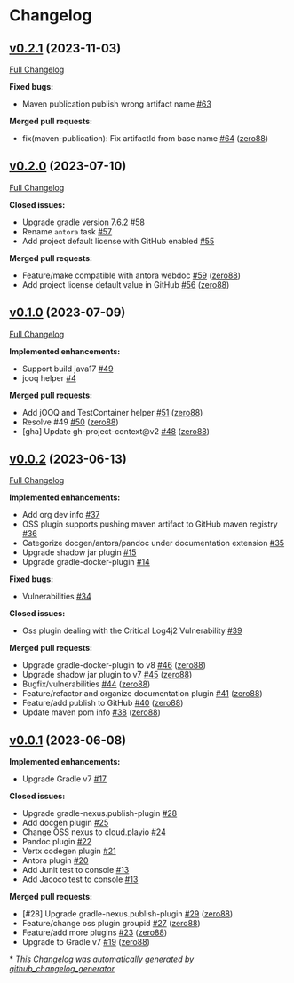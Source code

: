 # Changelog

## [v0.2.1](https://github.com/play-iot/gradle-plugin/tree/v0.2.1) (2023-11-03)

[Full Changelog](https://github.com/play-iot/gradle-plugin/compare/v0.2.0...v0.2.1)

**Fixed bugs:**

- Maven publication publish wrong artifact name [\#63](https://github.com/play-iot/gradle-plugin/issues/63)

**Merged pull requests:**

- fix\(maven-publication\): Fix artifactId from base name [\#64](https://github.com/play-iot/gradle-plugin/pull/64) ([zero88](https://github.com/zero88))

## [v0.2.0](https://github.com/play-iot/gradle-plugin/tree/v0.2.0) (2023-07-10)

[Full Changelog](https://github.com/play-iot/gradle-plugin/compare/v0.1.0...v0.2.0)

**Closed issues:**

- Upgrade gradle version 7.6.2 [\#58](https://github.com/play-iot/gradle-plugin/issues/58)
- Rename `antora` task [\#57](https://github.com/play-iot/gradle-plugin/issues/57)
- Add project default license with GitHub enabled [\#55](https://github.com/play-iot/gradle-plugin/issues/55)

**Merged pull requests:**

- Feature/make compatible with antora webdoc [\#59](https://github.com/play-iot/gradle-plugin/pull/59) ([zero88](https://github.com/zero88))
- Add project license default value in GitHub [\#56](https://github.com/play-iot/gradle-plugin/pull/56) ([zero88](https://github.com/zero88))

## [v0.1.0](https://github.com/play-iot/gradle-plugin/tree/v0.1.0) (2023-07-09)

[Full Changelog](https://github.com/play-iot/gradle-plugin/compare/v0.0.2...v0.1.0)

**Implemented enhancements:**

- Support build java17 [\#49](https://github.com/play-iot/gradle-plugin/issues/49)
- jooq helper [\#4](https://github.com/play-iot/gradle-plugin/issues/4)

**Merged pull requests:**

- Add jOOQ and TestContainer helper [\#51](https://github.com/play-iot/gradle-plugin/pull/51) ([zero88](https://github.com/zero88))
- Resolve \#49 [\#50](https://github.com/play-iot/gradle-plugin/pull/50) ([zero88](https://github.com/zero88))
- \[gha\] Update gh-project-context@v2 [\#48](https://github.com/play-iot/gradle-plugin/pull/48) ([zero88](https://github.com/zero88))

## [v0.0.2](https://github.com/play-iot/gradle-plugin/tree/v0.0.2) (2023-06-13)

[Full Changelog](https://github.com/play-iot/gradle-plugin/compare/v0.0.1...v0.0.2)

**Implemented enhancements:**

- Add org dev info [\#37](https://github.com/play-iot/gradle-plugin/issues/37)
- OSS plugin supports pushing maven artifact to GitHub maven registry [\#36](https://github.com/play-iot/gradle-plugin/issues/36)
- Categorize docgen/antora/pandoc under documentation extension  [\#35](https://github.com/play-iot/gradle-plugin/issues/35)
- Upgrade shadow jar plugin [\#15](https://github.com/play-iot/gradle-plugin/issues/15)
- Upgrade gradle-docker-plugin [\#14](https://github.com/play-iot/gradle-plugin/issues/14)

**Fixed bugs:**

- Vulnerabilities [\#34](https://github.com/play-iot/gradle-plugin/issues/34)

**Closed issues:**

- Oss plugin dealing with the Critical Log4j2 Vulnerability [\#39](https://github.com/play-iot/gradle-plugin/issues/39)

**Merged pull requests:**

- Upgrade gradle-docker-plugin to v8 [\#46](https://github.com/play-iot/gradle-plugin/pull/46) ([zero88](https://github.com/zero88))
- Upgrade shadow jar plugin to v7 [\#45](https://github.com/play-iot/gradle-plugin/pull/45) ([zero88](https://github.com/zero88))
- Bugfix/vulnerabilities [\#44](https://github.com/play-iot/gradle-plugin/pull/44) ([zero88](https://github.com/zero88))
- Feature/refactor and organize documentation plugin [\#41](https://github.com/play-iot/gradle-plugin/pull/41) ([zero88](https://github.com/zero88))
- Feature/add publish to GitHub [\#40](https://github.com/play-iot/gradle-plugin/pull/40) ([zero88](https://github.com/zero88))
- Update maven pom info [\#38](https://github.com/play-iot/gradle-plugin/pull/38) ([zero88](https://github.com/zero88))

## [v0.0.1](https://github.com/play-iot/gradle-plugin/tree/v0.0.1) (2023-06-08)

**Implemented enhancements:**

- Upgrade Gradle v7 [\#17](https://github.com/play-iot/gradle-plugin/issues/17)

**Closed issues:**

- Upgrade gradle-nexus.publish-plugin [\#28](https://github.com/play-iot/gradle-plugin/issues/28)
- Add docgen plugin [\#25](https://github.com/play-iot/gradle-plugin/issues/25)
- Change OSS nexus to cloud.playio [\#24](https://github.com/play-iot/gradle-plugin/issues/24)
- Pandoc plugin [\#22](https://github.com/play-iot/gradle-plugin/issues/22)
- Vertx codegen plugin [\#21](https://github.com/play-iot/gradle-plugin/issues/21)
- Antora plugin [\#20](https://github.com/play-iot/gradle-plugin/issues/20)
- Add Junit test to console [#13](https://github.com/play-iot/gradle-plugin/issues/13)
- Add Jacoco test to console [#13](https://github.com/play-iot/gradle-plugin/issues/13)

**Merged pull requests:**

- \[\#28\] Upgrade gradle-nexus.publish-plugin [\#29](https://github.com/play-iot/gradle-plugin/pull/29) ([zero88](https://github.com/zero88))
- Feature/change oss plugin groupid [\#27](https://github.com/play-iot/gradle-plugin/pull/27) ([zero88](https://github.com/zero88))
- Feature/add more plugins [\#23](https://github.com/play-iot/gradle-plugin/pull/23) ([zero88](https://github.com/zero88))
- Upgrade to Gradle v7 [\#19](https://github.com/play-iot/gradle-plugin/pull/19) ([zero88](https://github.com/zero88))



\* *This Changelog was automatically generated by [github_changelog_generator](https://github.com/github-changelog-generator/github-changelog-generator)*
